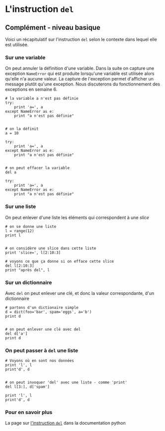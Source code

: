
# L'instruction `del`

## Complément - niveau basique

Voici un récapitulatif sur l'instruction `del` selon le contexte dans lequel
elle est utilisée.

### Sur une variable

On peut annuler la définition d'une variable. Dans la suite on capture une
exception `NameError` qui est produite lorsqu'une variable est utilisée alors
qu'elle n'a aucune valeur. La capture de l'exception permet d'afficher un
message plutôt qu'une exception. Nous discuterons du fonctionnement des
exceptions en semaine 6.


    # la variable a n'est pas définie
    try:
        print 'a=', a
    except NameError as e:
        print "a n'est pas définie"


    # on la définit
    a = 10
    
    try:
        print 'a=', a
    except NameError as e:
        print "a n'est pas définie"


    # on peut effacer la variable
    del a
    
    try:
        print 'a=', a
    except NameError as e:
        print "a n'est pas définie"

### Sur une liste

On peut enlever d'une liste les éléments qui correspondent à une *slice*


    # on se donne une liste
    l = range(12)
    print l


    # on considère une slice dans cette liste
    print 'slice=', l[2:10:3]
    
    # voyons ce que ça donne si on efface cette slice
    del l[2:10:3]
    print "après del", l

### Sur un dictionnaire

Avec `del` on peut enlever une clé, et donc la valeur correspondante, d'un
dictionnaire


    # partons d'un dictionaire simple
    d = dict(foo='bar', spam='eggs', a='b')
    print d


    # on peut enlever une clé avec del
    del d['a']
    print d

### On peut passer à `del` une liste


    # Voyons où en sont nos données
    print 'l', l
    print'd', d


    # on peut invoquer 'del' avec une liste - comme 'print'
    del l[3:], d['spam']
    
    print 'l', l
    print'd', d

### Pour en savoir plus

La page sur [l'instruction
`del`](https://docs.python.org/2/reference/simple_stmts.html#the-del-statement)
dans la documentation python
